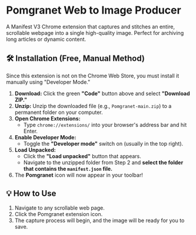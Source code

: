 # Pomgranet Web to Image Producer

A Manifest V3 Chrome extension that captures and stitches an entire, scrollable webpage into a single high-quality image. Perfect for archiving long articles or dynamic content.

## 🛠️ Installation (Free, Manual Method)

Since this extension is not on the Chrome Web Store, you must install it manually using "Developer Mode."

1.  **Download:** Click the green **"Code"** button above and select **"Download ZIP."**
2.  **Unzip:** Unzip the downloaded file (e.g., `Pomgranet-main.zip`) to a permanent folder on your computer.
3.  **Open Chrome Extensions:**
    * Type `chrome://extensions/` into your browser's address bar and hit Enter.
4.  **Enable Developer Mode:**
    * Toggle the **"Developer mode"** switch on (usually in the top right).
5.  **Load Unpacked:**
    * Click the **"Load unpacked"** button that appears.
    * Navigate to the unzipped folder from Step 2 and **select the folder that contains the `manifest.json` file.**
6.  The **Pomgranet** icon will now appear in your toolbar!

## 💡 How to Use

1.  Navigate to any scrollable web page.
2.  Click the Pomgranet extension icon.
3.  The capture process will begin, and the image will be ready for you to save.
